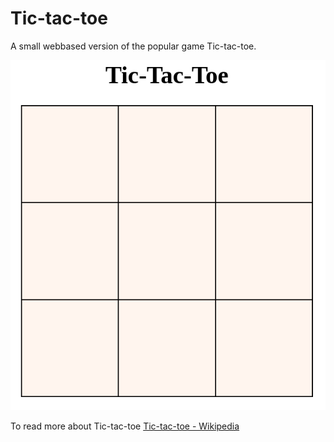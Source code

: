 # Tic-tac-toe

A small webbased version of the popular game Tic-tac-toe.

![](tic-tac-toe.png)

To read more about Tic-tac-toe [Tic-tac-toe - Wikipedia](https://en.wikipedia.org/wiki/Tic-tac-toe)
